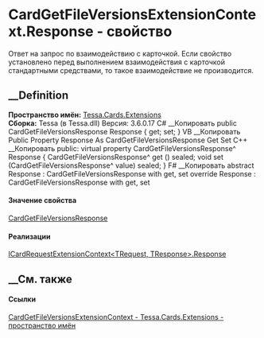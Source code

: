 # CardGetFileVersionsExtensionContext.Response - свойство
Ответ на запрос по взаимодействию с карточкой. Если свойство установлено перед
выполнением взаимодействия с карточкой стандартными средствами, то такое
взаимодействие не производится.
## __Definition
 **Пространство имён:** [Tessa.Cards.Extensions](N_Tessa_Cards_Extensions.htm)  
 **Сборка:** Tessa (в Tessa.dll) Версия: 3.6.0.17
C# __Копировать
     public CardGetFileVersionsResponse Response { get; set; }
VB __Копировать
     Public Property Response As CardGetFileVersionsResponse
    	Get
    	Set
C++ __Копировать
     public:
    virtual property CardGetFileVersionsResponse^ Response {
    	CardGetFileVersionsResponse^ get () sealed;
    	void set (CardGetFileVersionsResponse^ value) sealed;
    }
F# __Копировать
     abstract Response : CardGetFileVersionsResponse with get, set
    override Response : CardGetFileVersionsResponse with get, set
#### Значение свойства
[CardGetFileVersionsResponse](T_Tessa_Cards_CardGetFileVersionsResponse.htm)
#### Реализации
[ICardRequestExtensionContext<TRequest,
TResponse>.Response](P_Tessa_Cards_Extensions_ICardRequestExtensionContext_2_Response.htm)  
##  __См. также
#### Ссылки
[CardGetFileVersionsExtensionContext -
](T_Tessa_Cards_Extensions_CardGetFileVersionsExtensionContext.htm)
[Tessa.Cards.Extensions - пространство имён](N_Tessa_Cards_Extensions.htm)
